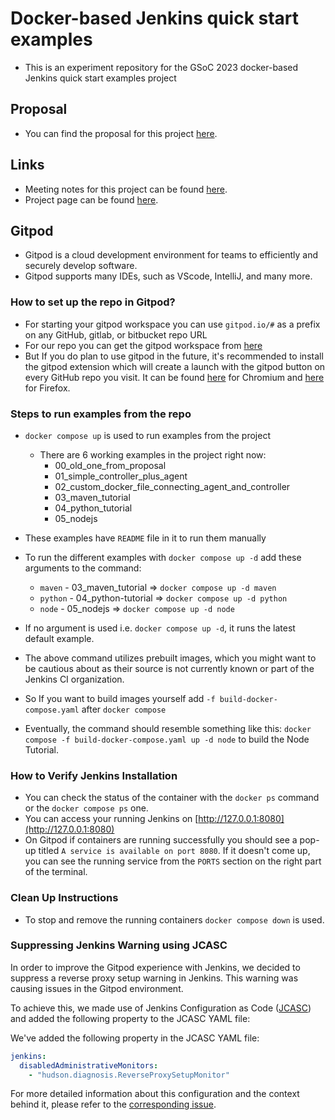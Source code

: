 # Docker-based Jenkins quick start examples

* This is an experiment repository for the GSoC 2023 docker-based Jenkins quick start examples project 

## Proposal

* You can find the proposal for this project [here](https://docs.google.com/document/d/1ZpPihadYqpAvR20rxZkTD2SVpf34E6YMzg6opU6yHAg/edit#heading=h.lntg56ljm653).

## Links

* Meeting notes for this project can be found [here](https://docs.google.com/document/d/1yij9OvM2_92My3vqjn6u8ABHjXcyy0a7O6oM30b6ctM/edit).
* Project page can be found [here](https://www.jenkins.io/projects/gsoc/2023/projects/docker-compose-build/).

## Gitpod  
* Gitpod is a cloud development environment for teams to efficiently and securely develop software.
* Gitpod supports many IDEs, such as VScode, IntelliJ, and many more.  

 ### How to set up the repo in Gitpod?
* For starting your gitpod workspace you can use `gitpod.io/#` as a prefix on any GitHub, gitlab, or bitbucket repo URL
* For our repo you can get the gitpod workspace from [here](https://gitpod.io/#https://github.com/ash-sxn/GSoC-2023-docker-based-quickstart)  
* But If you do plan to use gitpod in the future, it's recommended to install the gitpod extension which will create a launch with the gitpod button on every GitHub repo you visit.
It can be found [here](https://chrome.google.com/webstore/detail/gitpod-online-ide/dodmmooeoklaejobgleioelladacbeki) for Chromium and [here](https://addons.mozilla.org/firefox/addon/gitpod/) for Firefox.
### Steps to run examples from the repo
* `docker compose up` is used to run examples from the project 
    * There are 6 working examples in the project right now: 
      * 00_old_one_from_proposal
      * 01_simple_controller_plus_agent
      * 02_custom_docker_file_connecting_agent_and_controller
      * 03_maven_tutorial 
      * 04_python_tutorial
      * 05_nodejs 
* These examples have `README` file in it to run them manually

* To run the different examples with `docker compose up -d` add these arguments to the command:
    * `maven` - 03_maven_tutorial => `docker compose up -d maven`
    * `python` - 04_python-tutorial => `docker compose up -d python`
    * `node` - 05_nodejs => `docker compose up -d node`
* If no argument is used i.e. `docker compose up -d`, it runs the latest default example.
* The above command utilizes prebuilt images, which you might want to be cautious about as their source is not currently known or part of the Jenkins CI organization.
* So If you want to build images yourself add `-f build-docker-compose.yaml` after `docker compose`
* Eventually, the command should resemble something like this: `docker compose -f build-docker-compose.yaml up -d node` to build the Node Tutorial.

### How to Verify Jenkins Installation
* You can check the status of the container with the `docker ps` command or the `docker compose ps` one.
* You can access your running Jenkins on [http://127.0.0.1:8080](http://127.0.0.1:8080)
* On Gitpod if containers are running successfully you should see a pop-up titled `A service is available on port 8080`.
If it doesn't come up, you can see the running service from the `PORTS` section on the right part of the terminal.

### Clean Up Instructions
* To stop and remove the running containers `docker compose down` is used.

### Suppressing Jenkins Warning using JCASC

In order to improve the Gitpod experience with Jenkins, we decided to suppress a reverse proxy setup warning in Jenkins.
This warning was causing issues in the Gitpod environment.

To achieve this, we made use of Jenkins Configuration as Code ([JCASC](https://www.jenkins.io/projects/jcasc/)) and added the following property to the JCASC YAML file:

We've added the following property in the JCASC YAML file:

```yaml
jenkins:
  disabledAdministrativeMonitors:
    - "hudson.diagnosis.ReverseProxySetupMonitor"
```

For more detailed information about this configuration and the context behind it, please refer to the [corresponding issue](https://github.com/ash-sxn/GSoC-2023-docker-based-quickstart/issues/61).
